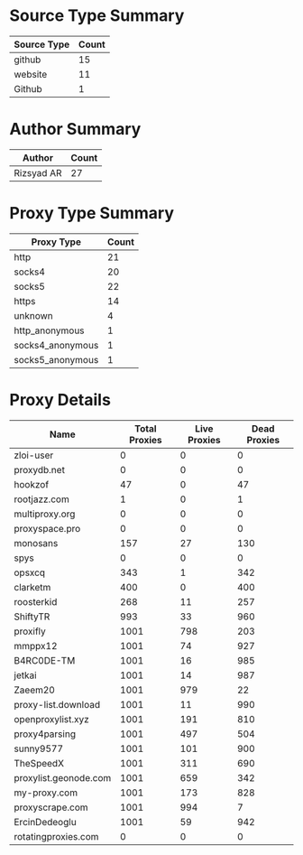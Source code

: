 # Source Type Summary

| Source Type | Count |
|-------------|-------|
| github | 15 |
| website | 11 |
| Github | 1 |


# Author Summary

| Author | Count |
|--------|-------|
| Rizsyad AR | 27 |


# Proxy Type Summary

| Proxy Type | Count |
|------------|-------|
| http | 21 |
| socks4 | 20 |
| socks5 | 22 |
| https | 14 |
| unknown | 4 |
| http_anonymous | 1 |
| socks4_anonymous | 1 |
| socks5_anonymous | 1 |


# Proxy Details

| Name | Total Proxies | Live Proxies | Dead Proxies |
|------|---------------|--------------|---------------|
| zloi-user | 0 | 0 | 0 |
| proxydb.net | 0 | 0 | 0 |
| hookzof | 47 | 0 | 47 |
| rootjazz.com | 1 | 0 | 1 |
| multiproxy.org | 0 | 0 | 0 |
| proxyspace.pro | 0 | 0 | 0 |
| monosans | 157 | 27 | 130 |
| spys | 0 | 0 | 0 |
| opsxcq | 343 | 1 | 342 |
| clarketm | 400 | 0 | 400 |
| roosterkid | 268 | 11 | 257 |
| ShiftyTR | 993 | 33 | 960 |
| proxifly | 1001 | 798 | 203 |
| mmppx12 | 1001 | 74 | 927 |
| B4RC0DE-TM | 1001 | 16 | 985 |
| jetkai | 1001 | 14 | 987 |
| Zaeem20 | 1001 | 979 | 22 |
| proxy-list.download | 1001 | 11 | 990 |
| openproxylist.xyz | 1001 | 191 | 810 |
| proxy4parsing | 1001 | 497 | 504 |
| sunny9577 | 1001 | 101 | 900 |
| TheSpeedX | 1001 | 311 | 690 |
| proxylist.geonode.com | 1001 | 659 | 342 |
| my-proxy.com | 1001 | 173 | 828 |
| proxyscrape.com | 1001 | 994 | 7 |
| ErcinDedeoglu | 1001 | 59 | 942 |
| rotatingproxies.com | 0 | 0 | 0 |
